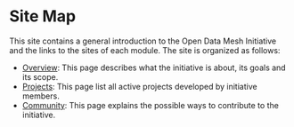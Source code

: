 # Site Map

This site contains a general introduction to the Open Data Mesh Initiative and the links to the sites of each module. 
The site is organized as follows:

- [Overview](../overview/index.md): This page describes what the initiative is about, its goals and its scope.
- [Projects](../projects/index.md): This page list all active projects developed by initiative members.
- [Community](../community/index.md): This page explains the possible ways to contribute to the initiative.

